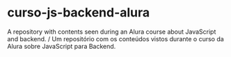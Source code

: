 # curso-js-backend-alura
A repository with contents seen during an Alura course about JavaScript and backend. / Um repositório com os conteúdos vistos durante o curso da Alura sobre JavaScript para Backend.
